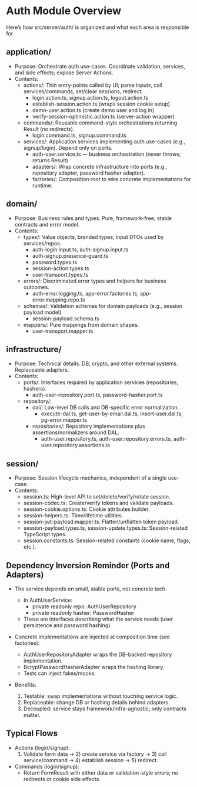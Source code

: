 # Auth Module Overview

Here’s how src/server/auth/ is organized and what each area is responsible for.

## application/

- Purpose: Orchestrate auth use-cases. Coordinate validation, services, and side effects; expose Server Actions.
- Contents:
  - actions/: Thin entry-points called by UI; parse inputs, call services/commands, set/clear sessions, redirect.
    - login.action.ts, signup.action.ts, logout.action.ts
    - establish-session.action.ts (wraps session cookie setup)
    - demo-user.action.ts (create demo user and log in)
    - verify-session-optimistic.action.ts (server-action wrapper)
  - commands/: Reusable command-style orchestrations returning Result (no redirects).
    - login.command.ts, signup.command.ts
  - services/: Application services implementing auth use-cases (e.g., signup/login). Depend only on ports.
    - auth-user.service.ts — business orchestration (never throws; returns Result)
    - adapters/: Wrap concrete infrastructure into ports (e.g., repository adapter, password hasher adapter).
    - factories/: Composition root to wire concrete implementations for runtime.

## domain/

- Purpose: Business rules and types. Pure, framework-free; stable contracts and error model.
- Contents:
  - types/: Value objects, branded types, input DTOs used by services/repos.
    - auth-login.input.ts, auth-signup.input.ts
    - auth-signup.presence-guard.ts
    - password.types.ts
    - session-action.types.ts
    - user-transport.types.ts
  - errors/: Discriminated error types and helpers for business outcomes.
    - auth-error.logging.ts, app-error.factories.ts, app-error.mapping.repo.ts
  - schemas/: Validation schemas for domain payloads (e.g., session payload model).
    - session-payload.schema.ts
  - mappers/: Pure mappings from domain shapes.
    - user-transport.mapper.ts

## infrastructure/

- Purpose: Technical details. DB, crypto, and other external systems. Replaceable adapters.
- Contents:
  - ports/: Interfaces required by application services (repositories, hashers).
    - auth-user-repository.port.ts, password-hasher.port.ts
  - repository/:
    - dal/: Low-level DB calls and DB-specific error normalization.
      - execute-dal.ts, get-user-by-email.dal.ts, insert-user.dal.ts, pg-error.mapper.ts
    - repositories/: Repository implementations plus assertions/normalizers around DAL.
      - auth-user.repository.ts, auth-user.repository.errors.ts, auth-user.repository.assertions.ts

## session/

- Purpose: Session lifecycle mechanics, independent of a single use-case.
- Contents:
  - session.ts: High-level API to set/delete/verify/rotate session.
  - session-codec.ts: Create/verify tokens and validate payloads.
  - session-cookie.options.ts: Cookie attributes builder.
  - session-helpers.ts: Time/lifetime utilities.
  - session-jwt-payload.mapper.ts: Flatten/unflatten token payload.
  - session-payload.types.ts, session-update.types.ts: Session-related TypeScript types.
  - session.constants.ts: Session-related constants (cookie name, flags, etc.).

## Dependency Inversion Reminder (Ports and Adapters)

- The service depends on small, stable ports, not concrete tech.
  - In AuthUserService:
    - private readonly repo: AuthUserRepository
    - private readonly hasher: PasswordHasher
  - These are interfaces describing what the service needs (user persistence and password hashing).

- Concrete implementations are injected at composition time (see factories):
  - AuthUserRepositoryAdapter wraps the DB-backed repository implementation.
  - BcryptPasswordHasherAdapter wraps the hashing library.
  - Tests can inject fakes/mocks.

- Benefits:
  1. Testable: swap implementations without touching service logic.
  2. Replaceable: change DB or hashing details behind adapters.
  3. Decoupled: service stays framework/infra-agnostic; only contracts matter.

## Typical Flows

- Actions (login/signup):
  1. Validate form data → 2) create service via factory → 3) call service/command → 4) establish session → 5) redirect.
- Commands (login/signup):
  - Return FormResult with either data or validation-style errors; no redirects or cookie side effects.
